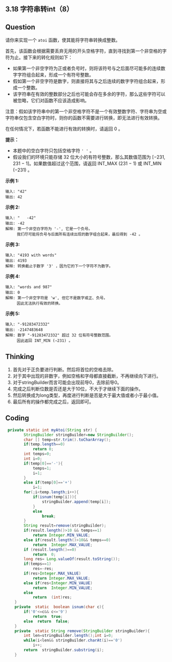 ## 3.18 字符串转int（8）

## Question


请你来实现一个 `atoi` 函数，使其能将字符串转换成整数。

首先，该函数会根据需要丢弃无用的开头空格字符，直到寻找到第一个非空格的字符为止。接下来的转化规则如下：

- 如果第一个非空字符为正或者负号时，则将该符号与之后面尽可能多的连续数字字符组合起来，形成一个有符号整数。
- 假如第一个非空字符是数字，则直接将其与之后连续的数字字符组合起来，形成一个整数。
- 该字符串在有效的整数部分之后也可能会存在多余的字符，那么这些字符可以被忽略，它们对函数不应该造成影响。

注意：假如该字符串中的第一个非空格字符不是一个有效整数字符、字符串为空或字符串仅包含空白字符时，则你的函数不需要进行转换，即无法进行有效转换。

在任何情况下，若函数不能进行有效的转换时，请返回 0 。

**提示：**

- 本题中的空白字符只包括空格字符 `' '` 。
- 假设我们的环境只能存储 32 位大小的有符号整数，那么其数值范围为 [−231, 231 − 1]。如果数值超过这个范围，请返回  INT_MAX (231 − 1) 或 INT_MIN (−231) 。

 

**示例 1:**

```
输入: "42"
输出: 42
```

**示例 2:**

```
输入: "   -42"
输出: -42
解释: 第一个非空白字符为 '-', 它是一个负号。
     我们尽可能将负号与后面所有连续出现的数字组合起来，最后得到 -42 。
```

**示例 3:**

```
输入: "4193 with words"
输出: 4193
解释: 转换截止于数字 '3' ，因为它的下一个字符不为数字。
```

**示例 4:**

```
输入: "words and 987"
输出: 0
解释: 第一个非空字符是 'w', 但它不是数字或正、负号。
     因此无法执行有效的转换。
```

**示例 5:**

```
输入: "-91283472332"
输出: -2147483648
解释: 数字 "-91283472332" 超过 32 位有符号整数范围。 
     因此返回 INT_MIN (−231) 。
```





## Thinking

1. 首先对于正负要进行判断。然后将首位的空格去除。
2. 对于其中出现的非数字，例如空格和字母都直接截断，不再继续向下进行。
3. 对于stringBuilder而言可能会出现前导0，去除前导0。
4. 完成之后判断位数是否还是大于10位，不大于才继续下面的操作。
5. 然后转换成为long类型，再度进行判断是否是大于最大值或者小于最小值。
6. 最后所有的操作都完成之后，返回即可。

## Coding

```java
 private static int myAtoi(String str) {
        StringBuilder stringBuilder=new StringBuilder();
        char [] temp=str.trim().toCharArray();
        if(temp.length==0)
            return 0;
        int temps=0;
        int i=0;
        if(temp[0]=='-'){
            temps=1;
            i=1;
        }
        else if(temp[0]=='+')
            i=1;
        for(;i<temp.length;i++){
            if(isnum(temp[i])){
                stringBuilder.append(temp[i]);
            }
            else
                break;
        }
        String result=remove(stringBuilder);
        if(result.length()>10 && temps==1)
            return Integer.MIN_VALUE;
        else if(result.length()>10&& temps==0)
            return  Integer.MAX_VALUE;
        if (result.length()==0)
            return  0;
        long res= Long.valueOf(result.toString());
        if(temps==1)
            res=-res;
        if(res>Integer.MAX_VALUE)
            return Integer.MAX_VALUE;
        else if(res<Integer.MIN_VALUE)
            return  Integer.MIN_VALUE;
        else
            return  (int)res;
    }
    private  static  boolean isnum(char c){
        if('0'<=c&& c<='9')
            return  true;
        else  return  false;
    }
    private  static String remove(StringBuilder stringBuilder){
        int len=stringBuilder.length();int i=0;
        while(i<len&& stringBuilder.charAt(i)=='0')
            i++;
        return  stringBuilder.substring(i);
    }
```

